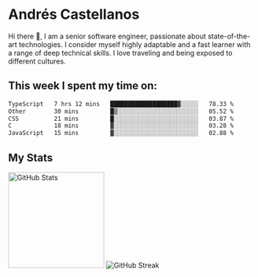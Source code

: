 # Andrés Castellanos

Hi there 👋, I am a senior software engineer, passionate about state-of-the-art technologies. I consider myself highly adaptable and a fast learner with a range of deep technical skills. I love traveling and being exposed to different cultures.

## This week I spent my time on:

<!--START_SECTION:waka-->

```txt
TypeScript   7 hrs 12 mins   ███████████████████▓░░░░░   78.33 %
Other        30 mins         █▒░░░░░░░░░░░░░░░░░░░░░░░   05.52 %
CSS          21 mins         █░░░░░░░░░░░░░░░░░░░░░░░░   03.87 %
C            18 mins         ▓░░░░░░░░░░░░░░░░░░░░░░░░   03.28 %
JavaScript   15 mins         ▓░░░░░░░░░░░░░░░░░░░░░░░░   02.88 %
```

<!--END_SECTION:waka-->

## My Stats

<img height="195" src="https://github-readme-stats.vercel.app/api?username=andrescv&show_icons=true&theme=onedark&hide_border=true&card_width=495" alt="GitHub Stats" />

<img src="https://streak-stats.demolab.com?user=andrescv&theme=one-dark-pro&hide_border=true" alt="GitHub Streak" />
